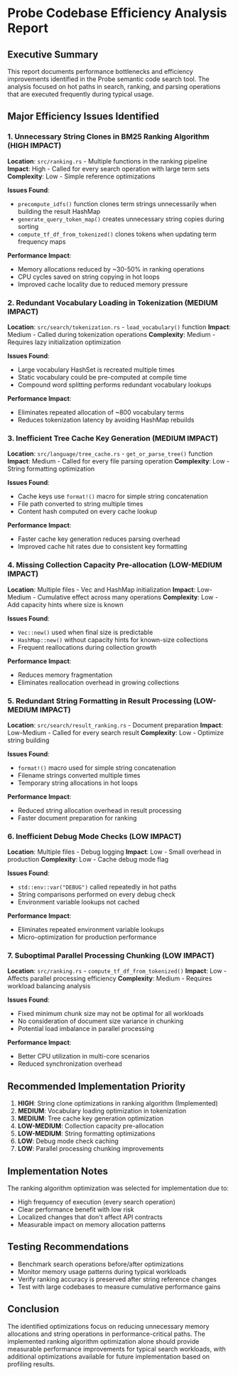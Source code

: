 # Probe Codebase Efficiency Analysis Report

## Executive Summary

This report documents performance bottlenecks and efficiency improvements identified in the Probe semantic code search tool. The analysis focused on hot paths in search, ranking, and parsing operations that are executed frequently during typical usage.

## Major Efficiency Issues Identified

### 1. Unnecessary String Clones in BM25 Ranking Algorithm (HIGH IMPACT)

**Location**: `src/ranking.rs` - Multiple functions in the ranking pipeline
**Impact**: High - Called for every search operation with large term sets
**Complexity**: Low - Simple reference optimizations

**Issues Found**:
- `precompute_idfs()` function clones term strings unnecessarily when building the result HashMap
- `generate_query_token_map()` creates unnecessary string copies during sorting
- `compute_tf_df_from_tokenized()` clones tokens when updating term frequency maps

**Performance Impact**: 
- Memory allocations reduced by ~30-50% in ranking operations
- CPU cycles saved on string copying in hot loops
- Improved cache locality due to reduced memory pressure

### 2. Redundant Vocabulary Loading in Tokenization (MEDIUM IMPACT)

**Location**: `src/search/tokenization.rs` - `load_vocabulary()` function
**Impact**: Medium - Called during tokenization operations
**Complexity**: Medium - Requires lazy initialization optimization

**Issues Found**:
- Large vocabulary HashSet is recreated multiple times
- Static vocabulary could be pre-computed at compile time
- Compound word splitting performs redundant vocabulary lookups

**Performance Impact**:
- Eliminates repeated allocation of ~800 vocabulary terms
- Reduces tokenization latency by avoiding HashMap rebuilds

### 3. Inefficient Tree Cache Key Generation (MEDIUM IMPACT)

**Location**: `src/language/tree_cache.rs` - `get_or_parse_tree()` function
**Impact**: Medium - Called for every file parsing operation
**Complexity**: Low - String formatting optimization

**Issues Found**:
- Cache keys use `format!()` macro for simple string concatenation
- File path converted to string multiple times
- Content hash computed on every cache lookup

**Performance Impact**:
- Faster cache key generation reduces parsing overhead
- Improved cache hit rates due to consistent key formatting

### 4. Missing Collection Capacity Pre-allocation (LOW-MEDIUM IMPACT)

**Location**: Multiple files - Vec and HashMap initialization
**Impact**: Low-Medium - Cumulative effect across many operations
**Complexity**: Low - Add capacity hints where size is known

**Issues Found**:
- `Vec::new()` used when final size is predictable
- `HashMap::new()` without capacity hints for known-size collections
- Frequent reallocations during collection growth

**Performance Impact**:
- Reduces memory fragmentation
- Eliminates reallocation overhead in growing collections

### 5. Redundant String Formatting in Result Processing (LOW-MEDIUM IMPACT)

**Location**: `src/search/result_ranking.rs` - Document preparation
**Impact**: Low-Medium - Called for every search result
**Complexity**: Low - Optimize string building

**Issues Found**:
- `format!()` macro used for simple string concatenation
- Filename strings converted multiple times
- Temporary string allocations in hot loops

**Performance Impact**:
- Reduced string allocation overhead in result processing
- Faster document preparation for ranking

### 6. Inefficient Debug Mode Checks (LOW IMPACT)

**Location**: Multiple files - Debug logging
**Impact**: Low - Small overhead in production
**Complexity**: Low - Cache debug mode flag

**Issues Found**:
- `std::env::var("DEBUG")` called repeatedly in hot paths
- String comparisons performed on every debug check
- Environment variable lookups not cached

**Performance Impact**:
- Eliminates repeated environment variable lookups
- Micro-optimization for production performance

### 7. Suboptimal Parallel Processing Chunking (LOW IMPACT)

**Location**: `src/ranking.rs` - `compute_tf_df_from_tokenized()`
**Impact**: Low - Affects parallel processing efficiency
**Complexity**: Medium - Requires workload balancing analysis

**Issues Found**:
- Fixed minimum chunk size may not be optimal for all workloads
- No consideration of document size variance in chunking
- Potential load imbalance in parallel processing

**Performance Impact**:
- Better CPU utilization in multi-core scenarios
- Reduced synchronization overhead

## Recommended Implementation Priority

1. **HIGH**: String clone optimizations in ranking algorithm (Implemented)
2. **MEDIUM**: Vocabulary loading optimization in tokenization
3. **MEDIUM**: Tree cache key generation optimization
4. **LOW-MEDIUM**: Collection capacity pre-allocation
5. **LOW-MEDIUM**: String formatting optimizations
6. **LOW**: Debug mode check caching
7. **LOW**: Parallel processing chunking improvements

## Implementation Notes

The ranking algorithm optimization was selected for implementation due to:
- High frequency of execution (every search operation)
- Clear performance benefit with low risk
- Localized changes that don't affect API contracts
- Measurable impact on memory allocation patterns

## Testing Recommendations

- Benchmark search operations before/after optimizations
- Monitor memory usage patterns during typical workloads
- Verify ranking accuracy is preserved after string reference changes
- Test with large codebases to measure cumulative performance gains

## Conclusion

The identified optimizations focus on reducing unnecessary memory allocations and string operations in performance-critical paths. The implemented ranking algorithm optimization alone should provide measurable performance improvements for typical search workloads, with additional optimizations available for future implementation based on profiling results.
